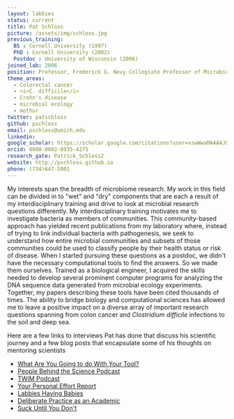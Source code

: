 ```yaml
---
layout: labbies
status: current
title: Pat Schloss
picture: /assets/img/schloss.jpg
previous_training:
  BS : Cornell University (1997)
  PhD : Cornell University (2002)
  Postdoc : University of Wisconsin (2006)
joined_lab: 2006
position: Professor, Frederick G. Novy Collegiate Professor of Microbiome Research<br>PI
theme_areas:
  - Colorectal cancer
  - <i>C. difficile</i>
  - Crohn's disease
  - microbial ecology
  - mothur
twitter: patschloss
github: pschloss
email: pschloss@umich.edu
linkedin:
google_scholar: https://scholar.google.com/citations?user=xswWwaMAAAAJ&hl=en
orcid: 0000-0002-6935-4275
research_gate: Patrick_Schloss2
website: http://pschloss.github.io
phone: (734)647-5801
---
```


My interests span the breadth of microbiome research. My work in this field can be divided in to "wet" and "dry" components that are each a result of my interdisciplinary training and drive to look at microbial research questions differently. My interdisciplinary training motivates me to investigate bacteria as members of communities. This community-based approach has yielded recent publications from my laboratory where, instead of trying to link individual bacteria with pathogenesis, we seek to understand how entire microbial communities and subsets of those communities could be used to classify people by their health status or risk of disease. When I started pursuing these questions as a postdoc, we didn't have the necessary computational tools to find the answers. So we made them ourselves. Trained as a biological engineer, I acquired the skills needed to develop several prominent computer programs for analyzing the DNA sequence data generated from microbial ecology experiments. Together, my papers describing these tools have been cited thousands of times. The ability to bridge biology and computational sciences has allowed me to leave a positive impact on a diverse array of important research questions spanning from colon cancer and *Clostridium difficile* infections to the soil and deep sea.

Here are a few links to interviews Pat has done that discuss his scientific journey and a few blog posts that encapsulate some of his thoughts on mentoring scientists

* [What Are You Going to do With Your Tool?](http://www.academichermit.com/2016/06/27/novy-installation.html)
* [People Behind the Science Podcast](http://www.peoplebehindthescience.com/dr-patrick-schloss/)
* [TWiM Podcast](http://www.microbe.tv/twim/twim-149/)
* [Your Personal Effort Report](http://www.academichermit.com/2018/03/12/Effort-distribution.html)
* [Labbies Having Babies](http://www.academichermit.com/2016/07/15/labbies-having-babies.html)
* [Deliberate Practice as an Academic](http://www.academichermit.com/2016/06/06/academic-practice.html)
* [Suck Until You Don't](http://www.academichermit.com/2016/01/04/Suck-until-you-dont.html)
